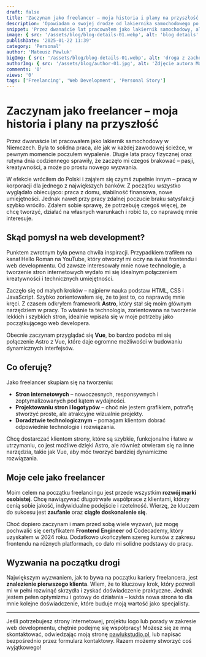 ```yaml
---
draft: false
title: 'Zaczynam jako freelancer – moja historia i plany na przyszłość'
description: 'Opowiadam o swojej drodze od lakiernika samochodowego po web developera. Moje wyzwania i plany na przyszłość.'
snippet: 'Przez dwanaście lat pracowałem jako lakiernik samochodowy, ale wypalenie zawodowe skierowało mnie na nową ścieżkę kariery.'
image: { src: '/assets/blog/blog-details-01.webp', alt: 'blog details' }
publishDate: '2025-01-22 11:39'
category: 'Personal'
author: 'Mateusz Pawluk'
bigImg: { src: '/assets/blog/blog-details-01.webp', alt: 'droga z zachodem słońca w tle a na niej napis start' }
authorImg: { src: '/assets/blog/author-01.jpg', alt: 'Zdjęcie autora Mateusza Pawluk' }
comments: '0'
views: '0'
tags: ['Freelancing', 'Web Development', 'Personal Story']
---
```


# Zaczynam jako freelancer – moja historia i plany na przyszłość

Przez dwanaście lat pracowałem jako lakiernik samochodowy w Niemczech. Była to solidna praca, ale jak w każdej zawodowej ścieżce, w pewnym momencie poczułem wypalenie. Długie lata pracy fizycznej oraz rutyna dnia codziennego sprawiły, że zaczęło mi czegoś brakować – pasji, kreatywności, a może po prostu nowego wyzwania.

W efekcie wróciłem do Polski i zająłem się czymś zupełnie innym – pracą w korporacji dla jednego z największych banków. Z początku wszystko wyglądało obiecująco: praca z domu, stabilność finansowa, nowe umiejętności. Jednak nawet przy pracy zdalnej poczucie braku satysfakcji szybko wróciło. Zdałem sobie sprawę, że potrzebuję czegoś więcej, że chcę tworzyć, działać na własnych warunkach i robić to, co naprawdę mnie interesuje.

## Skąd pomysł na web development?

Punktem zwrotnym była pewna chwila inspiracji. Przypadkiem trafiłem na kanał Hello Roman na YouTube, który otworzył mi oczy na świat frontendu i web developmentu. Od zawsze interesowały mnie nowe technologie, a tworzenie stron internetowych wydało mi się idealnym połączeniem kreatywności i technicznych umiejętności.

Zaczęło się od małych kroków – najpierw nauka podstaw HTML, CSS i JavaScript. Szybko zorientowałem się, że to jest to, co naprawdę mnie kręci. Z czasem odkryłem framework **Astro**, który stał się moim głównym narzędziem w pracy. To właśnie ta technologia, zorientowana na tworzenie lekkich i szybkich stron, idealnie wpisała się w moje potrzeby jako początkującego web developera.

Obecnie zaczynam przyglądać się **Vue**, bo bardzo podoba mi się połączenie Astro z Vue, które daje ogromne możliwości w budowaniu dynamicznych interfejsów.

## Co oferuję?

Jako freelancer skupiam się na tworzeniu:

- **Stron internetowych** – nowoczesnych, responsywnych i zoptymalizowanych pod kątem wydajności.
- **Projektowaniu stron i logotypów** – choć nie jestem grafikiem, potrafię stworzyć proste, ale atrakcyjne wizualnie projekty.
- **Doradztwie technologicznym** – pomagam klientom dobrać odpowiednie technologie i rozwiązania.

Chcę dostarczać klientom strony, które są szybkie, funkcjonalne i łatwe w utrzymaniu, co jest możliwe dzięki Astro, ale również otwieram się na inne narzędzia, takie jak Vue, aby móc tworzyć bardziej dynamiczne rozwiązania.

## Moje cele jako freelancer

Moim celem na początku freelancingu jest przede wszystkim **rozwój marki osobistej**. Chcę nawiązywać długotrwałe współprace z klientami, którzy cenią sobie jakość, indywidualne podejście i rzetelność. Wierzę, że kluczem do sukcesu jest **zaufanie** oraz **ciągłe doskonalenie się**.

Choć dopiero zaczynam i mam przed sobą wiele wyzwań, już mogę pochwalić się certyfikatem **Frontend Engineer** od Codecademy, który uzyskałem w 2024 roku. Dodatkowo ukończyłem szereg kursów z zakresu frontendu na różnych platformach, co dało mi solidne podstawy do pracy.

## Wyzwania na początku drogi

Największym wyzwaniem, jak to bywa na początku kariery freelancera, jest **znalezienie pierwszego klienta**. Wiem, że to kluczowy krok, który pozwoli mi w pełni rozwinąć skrzydła i zyskać doświadczenie praktyczne. Jednak jestem pełen optymizmu i gotowy do działania – każda nowa strona to dla mnie kolejne doświadczenie, które buduje moją wartość jako specjalisty.

---

Jeśli potrzebujesz strony internetowej, projektu logo lub porady w zakresie web developmentu, chętnie podejmę się współpracy! Możesz się ze mną skontaktować, odwiedzając moją stronę [pawlukstudio.pl](https://pawlukstudio.pl), lub napisać bezpośrednio przez formularz kontaktowy. Razem możemy stworzyć coś wyjątkowego!
